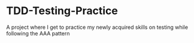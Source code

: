 # TDD-Testing-Practice
A project where I get to practice my newly acquired skills on testing while following the AAA pattern
